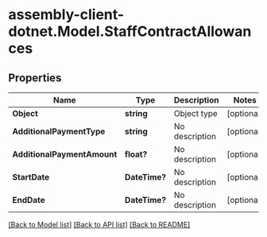 # assembly-client-dotnet.Model.StaffContractAllowances
## Properties

Name | Type | Description | Notes
------------ | ------------- | ------------- | -------------
**Object** | **string** | Object type | [optional] 
**AdditionalPaymentType** | **string** | No description | [optional] 
**AdditionalPaymentAmount** | **float?** | No description | [optional] 
**StartDate** | **DateTime?** | No description | [optional] 
**EndDate** | **DateTime?** | No description | [optional] 

[[Back to Model list]](../README.md#documentation-for-models) [[Back to API list]](../README.md#documentation-for-api-endpoints) [[Back to README]](../README.md)

